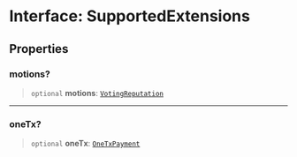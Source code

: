 # Interface: SupportedExtensions

## Properties

### motions?

> `optional` **motions**: [`VotingReputation`](../classes/VotingReputation.md)

***

### oneTx?

> `optional` **oneTx**: [`OneTxPayment`](../classes/OneTxPayment.md)
